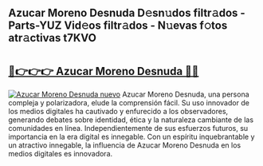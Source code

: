 ## Azucar Moreno Desnuda D𝚎sn𝚞dos filtr𝚊dos - Parts-YUZ Vid𝚎os filtr𝚊dos - N𝚞evas f𝚘tos atr𝚊ctivas t7KVO

# <h2><a href="http://mb49x6.tromn.icu/?c=Azucar+Moreno+Desnuda">🔗👉👉👉 Azucar Moreno Desnuda 🔗🔗</a></h2>

[![Azucar Moreno Desnuda nuevo](https://i.imgur.com/pEAQMta.gif)](http://mb49x6.tromn.icu/?c=Azucar+Moreno+Desnuda)
Azucar Moreno Desnuda, una persona compleja y polarizadora, elude la comprensión fácil. Su uso innovador de los medios digitales ha cautivado y enfurecido a los observadores, generando debates sobre identidad, ética y la naturaleza cambiante de las comunidades en línea. Independientemente de sus esfuerzos futuros, su importancia en la era digital es innegable. Con un espíritu inquebrantable y un atractivo innegable, la influencia de Azucar Moreno Desnuda en los medios digitales es innovadora.
